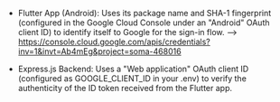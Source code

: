    * Flutter App (Android): Uses its package name and SHA-1
     fingerprint (configured in the Google Cloud Console under an
     "Android" OAuth client ID) to identify itself to Google for the
     sign-in flow. --> https://console.cloud.google.com/apis/credentials?inv=1&invt=Ab4mEg&project=soma-468016

     
   * Express.js Backend: Uses a "Web application" OAuth client ID
     (configured as GOOGLE_CLIENT_ID in your .env) to verify the
     authenticity of the ID token received from the Flutter app.
